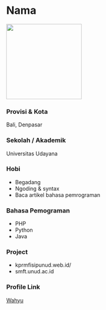 # Nama

<img src="https://avatars3.githubusercontent.com/u/53975838?s=400&u=412e10dcf7f1d41e7f08a2ddd4331905f24599f8&v=4" width="200" height="200" align="center"/>

### Provisi & Kota

Bali, Denpasar

### Sekolah / Akademik

Universitas Udayana

### Hobi

- Begadang
- Ngoding & syntax
- Baca artikel bahasa pemrograman

### Bahasa Pemograman 

- PHP
- Python
- Java

### Project

- kprmfisipunud.web.id/
- smft.unud.ac.id


### Profile Link

[Wahyu](https://github.com/Whyu9-9)
